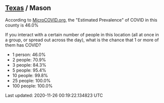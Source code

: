 
## [Texas](/united-states/texas) / Mason

According to [MicroCOVID.org](http://microcovid.org),
the "Estimated Prevalence" of COVID in this county is 46.0%

If you interact with a certain number of people in this location
(all at once in a group, or spread out across the day), what is the chance that
1 or more of them has COVID?

- 1 person: 46.0%
- 2 people: 70.9%
- 3 people: 84.3%
- 5 people: 95.4%
- 10 people: 99.8%
- 25 people: 100.0%
- 100 people: 100.0%

Last updated: 2020-11-26 00:19:22.134823 UTC
